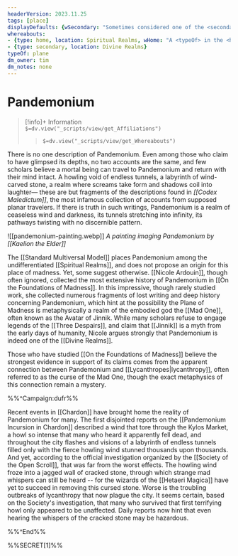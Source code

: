 ```yaml
---
headerVersion: 2023.11.25
tags: [place]
displayDefaults: {wSecondary: "Sometimes considered one of the <secondary:1>"}
whereabouts: 
- {type: home, location: Spiritual Realms, wHome: "A <typeOf> in the <home:1>"}
- {type: secondary, location: Divine Realms}
typeOf: plane
dm_owner: tim
dm_notes: none
---
```

# Pandemonium
>[!info]+ Information  
> `$=dv.view("_scripts/view/get_Affiliations")`  
>> `$=dv.view("_scripts/view/get_Whereabouts")`

There is no one description of  Pandemonium. Even among those who claim to have glimpsed its depths, no two accounts are the same, and few scholars believe a mortal being can travel to Pandemonium and return with their mind intact. A howling void of endless tunnels, a labyrinth of wind-carved stone, a realm where screams take form and shadows coil into laughter— these are but fragments of the descriptions found in _[[Codex Maledictum]]_, the most infamous collection of accounts from supposed planar travelers. If there is truth in such writings, Pandemonium is a realm of ceaseless wind and darkness, its tunnels stretching into infinity, its pathways twisting with no discernible pattern. 

![[pandemonium-painting.webp]]
*A painting imaging Pandemonium by [[Kaelion the Elder]]*

The [[Standard Multiversal Model]] places Pandemonium among the undifferentiated [[Spiritual Realms]], and does not propose an origin for this place of madness. Yet, some suggest otherwise. [[Nicole Ardouin]], though often ignored, collected the most extensive history of Pandemonium in [[On the Foundations of Madness]]. In this impressive, though rarely studied work, she collected numerous fragments of lost writing and deep history concerning Pandemonium, which hint at the possibility the Plane of Madness is metaphysically a realm of the embodied god the [[Mad One]], often known as the Avatar of Jinnik. While many scholars refuse to engage legends of the [[Three Despairs]], and claim that [[Jinnik]] is a myth from the early days of humanity, Nicole argues strongly that Pandemonium is indeed one of the [[Divine Realms]]. 

Those who have studied [[On the Foundations of Madness]] believe the strongest evidence in support of its claims comes from the apparent connection between Pandemonium and [[Lycanthropes|lycanthropy]], often referred to as the curse of the Mad One, though the exact metaphysics of this connection remain a mystery. 

%%^Campaign:dufr%%

Recent events in [[Chardon]] have brought home the reality of Pandemonium for many. The first disjointed reports on the [[Pandemonium Incursion in Chardon]] described a wind that tore through the Kylos Market, a howl so intense that many who heard it apparently fell dead, and throughout the city flashes and visions of a labyrinth of endless tunnels filled only with the fierce howling wind stunned thousands upon thousands. And yet, according to the official investigation organized by the [[Society of the Open Scroll]], that was far from the worst effects. The howling wind froze into a jagged wall of cracked stone, through which strange mad whispers can still be heard -- for the wizards of the [[Hetaeri Magica]] have yet to succeed in removing this cursed stone. Worse is the troubling outbreaks of lycanthropy that now plague the city. It seems certain, based on the Society's investigation, that many who survived that first terrifying howl only appeared to be unaffected. Daily reports now hint that even hearing the whispers of the cracked stone may be hazardous. 

%%^End%%


%%SECRET[1]%%